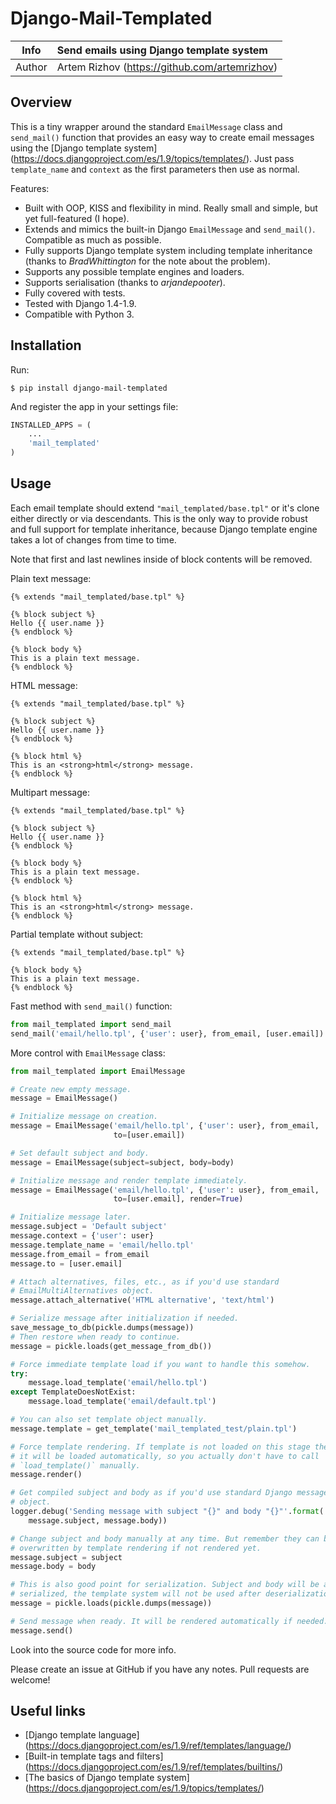 Django-Mail-Templated
=====================

|  Info  | Send emails using Django template system        |
|--------|:------------------------------------------------|
| Author | Artem Rizhov (<https://github.com/artemrizhov>) |

Overview
--------

This is a tiny wrapper around the standard `EmailMessage` class and
`send_mail()` function that provides an easy way to create email messages
using the [Django template system]
(https://docs.djangoproject.com/es/1.9/topics/templates/).
Just pass `template_name` and `context` as the first parameters then use as
normal.

Features:

- Built with OOP, KISS and flexibility in mind. Really small and
  simple, but yet full-featured (I hope).
- Extends and mimics the built-in Django `EmailMessage` and
  `send_mail()`. Compatible as much as possible.
- Fully supports Django template system including template inheritance
  (thanks to *BradWhittington* for the note about the problem).
- Supports any possible template engines and loaders.
- Supports serialisation (thanks to *arjandepooter*).
- Fully covered with tests.
- Tested with Django 1.4-1.9.
- Compatible with Python 3.

Installation
------------

Run:

```
$ pip install django-mail-templated
```

And register the app in your settings file:

```python
INSTALLED_APPS = (
    ...
    'mail_templated'
)
```

Usage
-----

Each email template should extend `"mail_templated/base.tpl"` or it's
clone either directly or via descendants. This is the only way to
provide robust and full support for template inheritance, because Django
template engine takes a lot of changes from time to time.

Note that first and last newlines inside of block contents will be
removed.

Plain text message:

```html+django
{% extends "mail_templated/base.tpl" %}

{% block subject %}
Hello {{ user.name }}
{% endblock %}

{% block body %}
This is a plain text message.
{% endblock %}
```

HTML message:

```html+django
{% extends "mail_templated/base.tpl" %}

{% block subject %}
Hello {{ user.name }}
{% endblock %}

{% block html %}
This is an <strong>html</strong> message.
{% endblock %}
```

Multipart message:

```html+django
{% extends "mail_templated/base.tpl" %}

{% block subject %}
Hello {{ user.name }}
{% endblock %}

{% block body %}
This is a plain text message.
{% endblock %}

{% block html %}
This is an <strong>html</strong> message.
{% endblock %}
```

Partial template without subject:

```html+django
{% extends "mail_templated/base.tpl" %}

{% block body %}
This is a plain text message.
{% endblock %}
```

Fast method with `send_mail()` function:

```python
from mail_templated import send_mail
send_mail('email/hello.tpl', {'user': user}, from_email, [user.email])
```

More control with `EmailMessage` class:

```python
from mail_templated import EmailMessage

# Create new empty message.
message = EmailMessage()

# Initialize message on creation.
message = EmailMessage('email/hello.tpl', {'user': user}, from_email,
                       to=[user.email])

# Set default subject and body.
message = EmailMessage(subject=subject, body=body)

# Initialize message and render template immediately.
message = EmailMessage('email/hello.tpl', {'user': user}, from_email,
                       to=[user.email], render=True)

# Initialize message later.
message.subject = 'Default subject'
message.context = {'user': user}
message.template_name = 'email/hello.tpl'
message.from_email = from_email
message.to = [user.email]

# Attach alternatives, files, etc., as if you'd use standard
# EmailMultiAlternatives object.
message.attach_alternative('HTML alternative', 'text/html')

# Serialize message after initialization if needed.
save_message_to_db(pickle.dumps(message))
# Then restore when ready to continue.
message = pickle.loads(get_message_from_db())

# Force immediate template load if you want to handle this somehow.
try:
    message.load_template('email/hello.tpl')
except TemplateDoesNotExist:
    message.load_template('email/default.tpl')

# You can also set template object manually.
message.template = get_template('mail_templated_test/plain.tpl')

# Force template rendering. If template is not loaded on this stage then
# it will be loaded automatically, so you actually don't have to call
# `load_template()` manually.
message.render()

# Get compiled subject and body as if you'd use standard Django message
# object.
logger.debug('Sending message with subject "{}" and body "{}"'.format(
    message.subject, message.body))

# Change subject and body manually at any time. But remember they can be
# overwritten by template rendering if not rendered yet.
message.subject = subject
message.body = body

# This is also good point for serialization. Subject and body will be also
# serialized, the template system will not be used after deserialization.
message = pickle.loads(pickle.dumps(message))

# Send message when ready. It will be rendered automatically if needed.
message.send()
```

Look into the source code for more info.

Please create an issue at GitHub if you have any notes. Pull requests
are welcome!

Useful links
------------
- [Django template language]
  (https://docs.djangoproject.com/es/1.9/ref/templates/language/)
- [Built-in template tags and filters]
  (https://docs.djangoproject.com/es/1.9/ref/templates/builtins/)
- [The basics of Django template system]
  (https://docs.djangoproject.com/es/1.9/topics/templates/)
